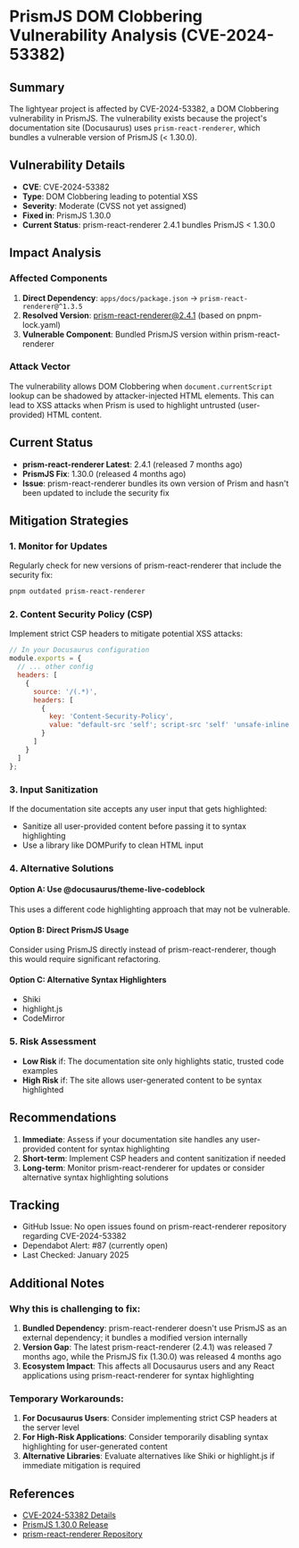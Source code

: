 # PrismJS DOM Clobbering Vulnerability Analysis (CVE-2024-53382)

## Summary

The lightyear project is affected by CVE-2024-53382, a DOM Clobbering vulnerability in PrismJS. The vulnerability exists because the project's documentation site (Docusaurus) uses `prism-react-renderer`, which bundles a vulnerable version of PrismJS (< 1.30.0).

## Vulnerability Details

- **CVE**: CVE-2024-53382
- **Type**: DOM Clobbering leading to potential XSS
- **Severity**: Moderate (CVSS not yet assigned)
- **Fixed in**: PrismJS 1.30.0
- **Current Status**: prism-react-renderer 2.4.1 bundles PrismJS < 1.30.0

## Impact Analysis

### Affected Components
1. **Direct Dependency**: `apps/docs/package.json` → `prism-react-renderer@^1.3.5`
2. **Resolved Version**: prism-react-renderer@2.4.1 (based on pnpm-lock.yaml)
3. **Vulnerable Component**: Bundled PrismJS version within prism-react-renderer

### Attack Vector
The vulnerability allows DOM Clobbering when `document.currentScript` lookup can be shadowed by attacker-injected HTML elements. This can lead to XSS attacks when Prism is used to highlight untrusted (user-provided) HTML content.

## Current Status

- **prism-react-renderer Latest**: 2.4.1 (released 7 months ago)
- **PrismJS Fix**: 1.30.0 (released 4 months ago)
- **Issue**: prism-react-renderer bundles its own version of Prism and hasn't been updated to include the security fix

## Mitigation Strategies

### 1. Monitor for Updates
Regularly check for new versions of prism-react-renderer that include the security fix:
```bash
pnpm outdated prism-react-renderer
```

### 2. Content Security Policy (CSP)
Implement strict CSP headers to mitigate potential XSS attacks:
```javascript
// In your Docusaurus configuration
module.exports = {
  // ... other config
  headers: [
    {
      source: '/(.*)',
      headers: [
        {
          key: 'Content-Security-Policy',
          value: "default-src 'self'; script-src 'self' 'unsafe-inline' 'unsafe-eval'; style-src 'self' 'unsafe-inline';"
        }
      ]
    }
  ]
};
```

### 3. Input Sanitization
If the documentation site accepts any user input that gets highlighted:
- Sanitize all user-provided content before passing it to syntax highlighting
- Use a library like DOMPurify to clean HTML input

### 4. Alternative Solutions

#### Option A: Use @docusaurus/theme-live-codeblock
This uses a different code highlighting approach that may not be vulnerable.

#### Option B: Direct PrismJS Usage
Consider using PrismJS directly instead of prism-react-renderer, though this would require significant refactoring.

#### Option C: Alternative Syntax Highlighters
- Shiki
- highlight.js
- CodeMirror

### 5. Risk Assessment
- **Low Risk** if: The documentation site only highlights static, trusted code examples
- **High Risk** if: The site allows user-generated content to be syntax highlighted

## Recommendations

1. **Immediate**: Assess if your documentation site handles any user-provided content for syntax highlighting
2. **Short-term**: Implement CSP headers and content sanitization if needed
3. **Long-term**: Monitor prism-react-renderer for updates or consider alternative syntax highlighting solutions

## Tracking

- GitHub Issue: No open issues found on prism-react-renderer repository regarding CVE-2024-53382
- Dependabot Alert: #87 (currently open)
- Last Checked: January 2025

## Additional Notes

### Why this is challenging to fix:
1. **Bundled Dependency**: prism-react-renderer doesn't use PrismJS as an external dependency; it bundles a modified version internally
2. **Version Gap**: The latest prism-react-renderer (2.4.1) was released 7 months ago, while the PrismJS fix (1.30.0) was released 4 months ago
3. **Ecosystem Impact**: This affects all Docusaurus users and any React applications using prism-react-renderer for syntax highlighting

### Temporary Workarounds:
1. **For Docusaurus Users**: Consider implementing strict CSP headers at the server level
2. **For High-Risk Applications**: Consider temporarily disabling syntax highlighting for user-generated content
3. **Alternative Libraries**: Evaluate alternatives like Shiki or highlight.js if immediate mitigation is required

## References

- [CVE-2024-53382 Details](https://nvd.nist.gov/vuln/detail/CVE-2024-53382)
- [PrismJS 1.30.0 Release](https://github.com/PrismJS/prism/releases/tag/v1.30.0)
- [prism-react-renderer Repository](https://github.com/FormidableLabs/prism-react-renderer)